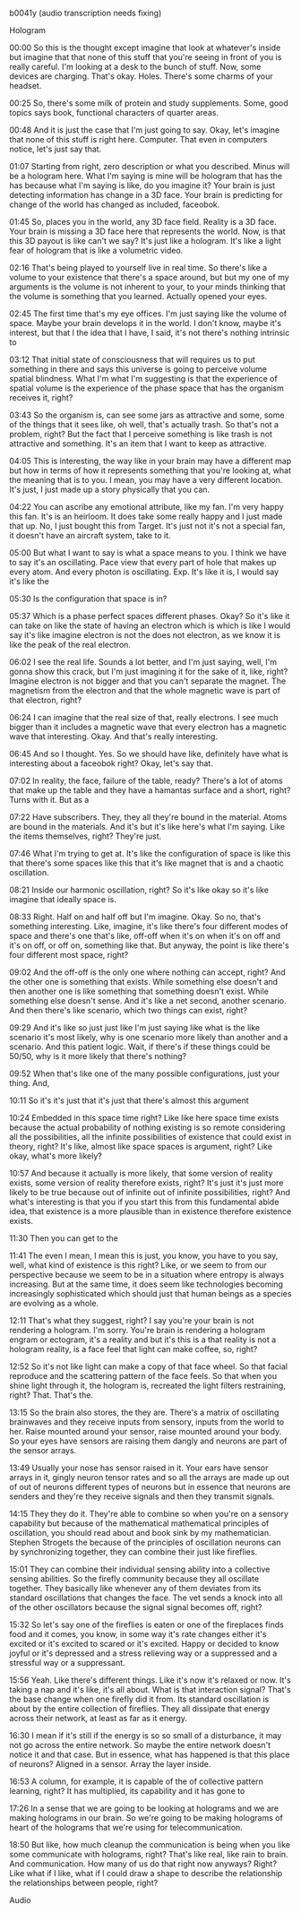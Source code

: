 b0041y
(audio transcription needs fixing)

Hologram

00:00
So this is the thought except imagine that look at whatever's inside but imagine that that none of this stuff that you're seeing in front of you is really careful. I'm looking at a desk to the bunch of stuff. Now, some devices are charging. That's okay. Holes. There's some charms of your headset.

00:25
So, there's some milk of protein and study supplements. Some, good topics says book, functional characters of quarter areas.

00:48
And it is just the case that I'm just going to say. Okay, let's imagine that none of this stuff is right here. Computer. That even in computers notice, let's just say that.

01:07
Starting from right, zero description or what you described. Minus will be a hologram here. What I'm saying is mine will be hologram that has the has because what I'm saying is like, do you imagine it? Your brain is just detecting information has change in a 3D face. Your brain is predicting for change of the world has changed as included, faceobok.

01:45
So, places you in the world, any 3D face field. Reality is a 3D face. Your brain is missing a 3D face here that represents the world. Now, is that this 3D payout is like can't we say? It's just like a hologram. It's like a light fear of hologram that is like a volumetric video.

02:16
That's being played to yourself live in real time. So there's like a volume to your existence that there's a space around, but but my one of my arguments is the volume is not inherent to your, to your minds thinking that the volume is something that you learned. Actually opened your eyes.

02:45
The first time that's my eye offices. I'm just saying like the volume of space. Maybe your brain develops it in the world. I don't know, maybe it's interest, but that I the idea that I have, I said, it's not there's nothing intrinsic to

03:12
That initial state of consciousness that will requires us to put something in there and says this universe is going to perceive volume spatial blindness. What I'm what I'm suggesting is that the experience of spatial volume is the experience of the phase space that has the organism receives it, right?

03:43
So the organism is, can see some jars as attractive and some, some of the things that it sees like, oh well, that's actually trash. So that's not a problem, right? But the fact that I perceive something is like trash is not attractive and something. It's an item that I want to keep as attractive.

04:05
This is interesting, the way like in your brain may have a different map but how in terms of how it represents something that you're looking at, what the meaning that is to you. I mean, you may have a very different location. It's just, I just made up a story physically that you can.

04:22
You can ascribe any emotional attribute, like my fan. I'm very happy this fan. It's is an heirloom. It does take some really happy and I just made that up. No, I just bought this from Target. It's just not it's not a special fan, it doesn't have an aircraft system, take to it.

05:00
But what I want to say is what a space means to you. I think we have to say it's an oscillating. Pace view that every part of hole that makes up every atom. And every photon is oscillating. Exp. It's like it is, I would say it's like the

05:30
Is the configuration that space is in?

05:37
Which is a phase perfect spaces different phases. Okay? So it's like it can take on like the state of having an electron which is which is like I would say it's like imagine electron is not the does not electron, as we know it is like the peak of the real electron.

06:02
I see the real life. Sounds a lot better, and I'm just saying, well, I'm gonna show this crack, but I'm just imagining it for the sake of it, like, right? Imagine electron is not bigger and that you can't separate the magnet. The magnetism from the electron and that the whole magnetic wave is part of that electron, right?

06:24
I can imagine that the real size of that, really electrons. I see much bigger than it includes a magnetic wave that every electron has a magnetic wave that interesting. Okay. And that's really interesting.

06:45
And so I thought. Yes. So we should have like, definitely have what is interesting about a faceobok right? Okay, let's say that.

07:02
In reality, the face, failure of the table, ready? There's a lot of atoms that make up the table and they have a hamantas surface and a short, right? Turns with it. But as a

07:22
Have subscribers. They, they all they're bound in the material. Atoms are bound in the materials. And it's but it's like here's what I'm saying. Like the items themselves, right? They're just.

07:46
What I'm trying to get at. It's like the configuration of space is like this that there's some spaces like this that it's like magnet that is and a chaotic oscillation.

08:21
Inside our harmonic oscillation, right? So it's like okay so it's like imagine that ideally space is.

08:33
Right. Half on and half off but I'm imagine. Okay. So no, that's something interesting. Like, imagine, it's like there's four different modes of space and there's one that's like, off-off when it's on when it's on off and it's on off, or off on, something like that. But anyway, the point is like there's four different most space, right?

09:02
And the off-off is the only one where nothing can accept, right? And the other one is something that exists. While something else doesn't and then another one is like something that something doesn't exist. While something else doesn't sense. And it's like a net second, another scenario. And then there's like scenario, which two things can exist, right?

09:29
And it's like so just just like I'm just saying like what is the like scenario it's most likely, why is one scenario more likely than another and a scenario. And this patient logic. Wait, if there's if these things could be 50/50, why is it more likely that there's nothing?

09:52
When that's like one of the many possible configurations, just your thing. And,

10:11
So it's it's just that it's just that there's almost this argument

10:24
Embedded in this space time right? Like like here space time exists because the actual probability of nothing existing is so remote considering all the possibilities, all the infinite possibilities of existence that could exist in theory, right? It's like, almost like space spaces is argument, right? Like okay, what's more likely?

10:57
And because it actually is more likely, that some version of reality exists, some version of reality therefore exists, right? It's just it's just more likely to be true because out of infinite out of infinite possibilities, right? And what's interesting is that you if you start this from this fundamental abide idea, that existence is a more plausible than in existence therefore existence exists.

11:30
Then you can get to the

11:41
The even I mean, I mean this is just, you know, you have to you say, well, what kind of existence is this right? Like, or we seem to from our perspective because we seem to be in a situation where entropy is always increasing. But at the same time, it does seem like technologies becoming increasingly sophisticated which should just that human beings as a species are evolving as a whole.

12:11
That's what they suggest, right? I say you're your brain is not rendering a hologram. I'm sorry. You're brain is rendering a hologram engram or ectogram, it's a reality and but it's this is a that reality is not a hologram reality, is a face feel that light can make coffee, so, right?

12:52
So it's not like light can make a copy of that face wheel. So that facial reproduce and the scattering pattern of the face feels. So that when you shine light through it, the hologram is, recreated the light filters restraining, right? That. That's the.

13:15
So the brain also stores, the they are. There's a matrix of oscillating brainwaves and they receive inputs from sensory, inputs from the world to her. Raise mounted around your sensor, raise mounted around your body. So your eyes have sensors are raising them dangly and neurons are part of the sensor arrays.

13:49
Usually your nose has sensor raised in it. Your ears have sensor arrays in it, gingly neuron tensor rates and so all the arrays are made up out of out of neurons different types of neurons but in essence that neurons are senders and they're they receive signals and then they transmit signals.

14:15
They they do it. They're able to combine so when you're on a sensory capability but because of the mathematical mathematical principles of oscillation, you should read about and book sink by my mathematician. Stephen Strogets the because of the principles of oscillation neurons can by synchronizing together, they can combine their just like fireflies.

15:01
They can combine their individual sensing ability into a collective sensing abilities. So the firefly community because they all oscillate together. They basically like whenever any of them deviates from its standard oscillations that changes the face. The vet sends a knock into all of the other oscillators because the signal signal becomes off, right?

15:32
So let's say one of the fireflies is eaten or one of the fireplaces finds food and it comes, you know, in some way it's rate changes either it's excited or it's excited to scared or it's excited. Happy or decided to know joyful or it's depressed and a stress relieving way or a suppressed and a stressful way or a suppressant.

15:56
Yeah. Like there's different things. Like it's now it's relaxed or now. It's taking a nap and it's like, it's all about. What is that interaction signal? That's the base change when one firefly did it from. Its standard oscillation is about by the entire collection of fireflies. They all dissipate that energy across their network, at least as far as it energy.

16:30
I mean if it's still if the energy is so so small of a disturbance, it may not go across the entire network. So maybe the entire network doesn't notice it and that case. But in essence, what has happened is that this place of neurons? Aligned in a sensor. Array the layer inside.

16:53
A column, for example, it is capable of the of collective pattern learning, right? It has multiplied, its capability and it has gone to

17:26
In a sense that we are going to be looking at holograms and we are making holograms in our brain. So we're going to be making holograms of heart of the holograms that we're using for telecommunication.

18:50
But like, how much cleanup the communication is being when you like some communicate with holograms, right? That's like real, like rain to brain. And communication. How many of us do that right now anyways? Right? Like what if I like, what if I could draw a shape to describe the relationship the relationships between people, right?


Audio
